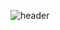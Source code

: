![header](https://capsule-render.vercel.app/api?type=slice&color=auto&height=300&section=header&rotate=20&fontAlign=80&fontSize=90&text=sju0924&fontAlignY=30)

